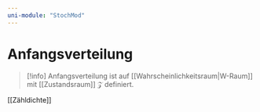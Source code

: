 ```yaml
---
uni-module: "StochMod"
---
```

# Anfangsverteilung

> [!info] Anfangsverteilung
> ist auf [[Wahrscheinlichkeitsraum|W-Raum]] mit [[Zustandsraum]] $\mathcal{Z}$ definiert.

[[Zähldichte]]
